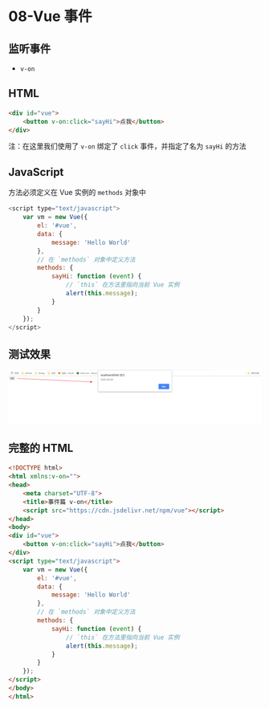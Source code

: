 # 08-Vue 事件



## 监听事件

- `v-on`

## HTML

```html
<div id="vue">
    <button v-on:click="sayHi">点我</button>
</div>
```

注：在这里我们使用了 `v-on` 绑定了 `click` 事件，并指定了名为 `sayHi` 的方法

## JavaScript

方法必须定义在 Vue 实例的 `methods` 对象中

```javascript
<script type="text/javascript">
    var vm = new Vue({
        el: '#vue',
        data: {
            message: 'Hello World'
        },
        // 在 `methods` 对象中定义方法
        methods: {
            sayHi: function (event) {
                // `this` 在方法里指向当前 Vue 实例
                alert(this.message);
            }
        }
    });
</script>
```

## 测试效果

![img](./assets/468c380bbbc4fbd.png)

## 完整的 HTML

```html
<!DOCTYPE html>
<html xmlns:v-on="">
<head>
    <meta charset="UTF-8">
    <title>事件篇 v-on</title>
    <script src="https://cdn.jsdelivr.net/npm/vue"></script>
</head>
<body>
<div id="vue">
    <button v-on:click="sayHi">点我</button>
</div>
<script type="text/javascript">
    var vm = new Vue({
        el: '#vue',
        data: {
            message: 'Hello World'
        },
        // 在 `methods` 对象中定义方法
        methods: {
            sayHi: function (event) {
                // `this` 在方法里指向当前 Vue 实例
                alert(this.message);
            }
        }
    });
</script>
</body>
</html>
```